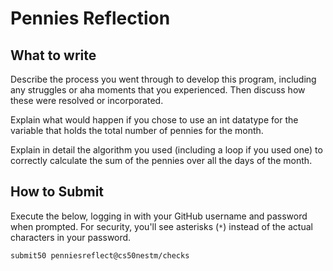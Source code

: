 # Pennies Reflection

## What to write

Describe the process you went through to develop this program, including any struggles or aha moments that you experienced. Then discuss how these were resolved or incorporated.

Explain what would happen if you chose to use an int datatype for the variable that holds the total number of pennies for the month.

Explain in detail the algorithm you used (including a loop if you used one)  to correctly calculate the sum of the pennies over all the days of the month.

## How to Submit

Execute the below, logging in with your GitHub username and password when prompted. For security, you'll see asterisks (`*`) instead of the actual characters in your password.

```
submit50 penniesreflect@cs50nestm/checks
```
